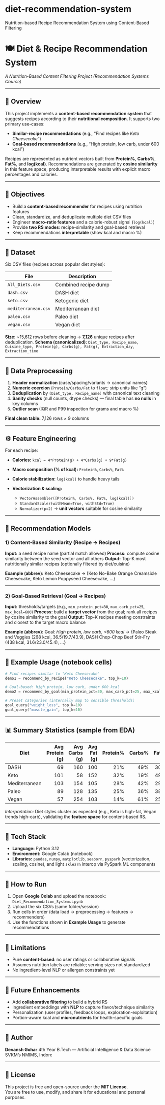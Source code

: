 # diet-recommendation-system
Nutrition-based Recipe Recommendation System using Content-Based Filtering
# 🍽️ Diet & Recipe Recommendation System

*A Nutrition-Based Content Filtering Project (Recommendation Systems Course)*

---

## 🎯 Overview

This project implements a **content-based recommendation system** that suggests recipes according to their **nutritional composition**. It supports two primary use-cases:

* **Similar-recipe recommendations** (e.g., “Find recipes like *Keto Cheesecake*”)
* **Goal-based recommendations** (e.g., “High protein, low carb, under 600 kcal”)

Recipes are represented as nutrient vectors built from **Protein%**, **Carbs%**, **Fat%**, and **log(kcal)**. Recommendations are generated by **cosine similarity** in this feature space, producing interpretable results with explicit macro percentages and calories.

---

## 🧠 Objectives

* Build a **content-based recommender** for recipes using nutrition features
* Clean, standardize, and deduplicate multiple diet CSV files
* Engineer **macro-ratio features** and a calorie-robust signal (`log(kcal)`)
* Provide **two RS modes**: recipe-similarity and goal-based retrieval
* Keep recommendations **interpretable** (show kcal and macro %)

---

## 📂 Dataset

Six CSV files (recipes across popular diet styles):

| File                | Description          |
| ------------------- | -------------------- |
| `All_Diets.csv`     | Combined recipe dump |
| `dash.csv`          | DASH diet            |
| `keto.csv`          | Ketogenic diet       |
| `mediterranean.csv` | Mediterranean diet   |
| `paleo.csv`         | Paleo diet           |
| `vegan.csv`         | Vegan diet           |

**Size:** ~15,612 rows before cleaning → **7,126** unique recipes after deduplication.
**Schema (canonicalized):**
`Diet_type, Recipe_name, Cuisine_type, Protein(g), Carbs(g), Fat(g), Extraction_day, Extraction_time`

---

## 🧹 Data Preprocessing

1. **Header normalization** (case/spacing/variants → canonical names)
2. **Numeric coercion** (`Protein/Carbs/Fat` to `float`; strip units like “g”)
3. **Deduplication** by `(Diet_type, Recipe_name)` with canonical text cleaning
4. **Sanity checks** (null counts, dtype checks) — final table has **no nulls** in key columns
5. **Outlier scan** (IQR and P99 inspection for grams and macro %)

**Final clean table:** 7,126 rows × 9 columns

---

## ⚙️ Feature Engineering

For each recipe:

* **Calories:** `kcal = 4*Protein(g) + 4*Carbs(g) + 9*Fat(g)`
* **Macro composition (% of kcal):** `Protein%`, `Carbs%`, `Fat%`
* **Calorie stabilization:** `log(kcal)` to handle heavy tails
* **Vectorization & scaling:**

  * `VectorAssembler([Protein%, Carbs%, Fat%, log(kcal)])`
  * `StandardScaler(withMean=True, withStd=True)`
  * `Normalizer(p=2)` → **unit vectors** suitable for cosine similarity

---

## 🤖 Recommendation Models

### 1) Content-Based Similarity (Recipe → Recipes)

**Input:** a seed recipe name (partial match allowed)
**Process:** compute cosine similarity between the seed vector and all others
**Output:** Top-K most nutritionally similar recipes (optionally filtered by diet/cuisine)

**Example (abbrev):**
Keto Cheesecake → {Keto No-Bake Orange Creamsicle Cheesecake, Keto Lemon Poppyseed Cheesecake, …}

---

### 2) Goal-Based Retrieval (Goal → Recipes)

**Input:** thresholds/targets (e.g., `min_protein_pct=30`, `max_carb_pct=25`, `max_kcal=600`)
**Process:** build a **target vector** from the goal; rank all recipes by cosine similarity to the goal
**Output:** Top-K recipes meeting constraints and closest to the target macro balance

**Example (abbrev):**
Goal: *High protein, low carb, <600 kcal* →
{Paleo Steak and Veggies (268 kcal, 36.5/19.7/43.9), DASH Chop-Chop Beef Stir-Fry (438 kcal, 31.6/23.0/45.4), …}

---

## 🧪 Example Usage (notebook cells)

```python
# Find recipes similar to "Keto Cheesecake"
demo1 = recommend_by_recipe("Keto Cheesecake", top_k=10)

# Goal-based: high protein, low carb, under 600 kcal
demo2 = recommend_by_goal(min_protein_pct=30, max_carb_pct=25, max_kcal=600, top_k=10)

# Preset categories (internally map to sensible thresholds)
goal_query("weight_loss", top_k=10)
goal_query("muscle_gain", top_k=10)
```

---

## 📊 Summary Statistics (sample from EDA)

| Diet          | Avg Protein (g) | Avg Carbs (g) | Avg Fat (g) | Protein% | Carbs% | Fat% |
| ------------- | --------------: | ------------: | ----------: | -------: | -----: | ---: |
| DASH          |              69 |           160 |         100 |      21% |    49% |  30% |
| Keto          |             101 |            58 |         152 |      32% |    19% |  49% |
| Mediterranean |             103 |           154 |         105 |      28% |    42% |  29% |
| Paleo         |              89 |           128 |         135 |      25% |    36% |  38% |
| Vegan         |              57 |           254 |         103 |      14% |    61% |  25% |

*Interpretation:* Diet styles cluster as expected (e.g., Keto is high-fat, Vegan trends high-carb), validating the **feature space** for content-based RS.

---

## 🧰 Tech Stack

* **Language:** Python 3.12
* **Environment:** Google Colab (notebook)
* **Libraries:** `pandas`, `numpy`, `matplotlib`, `seaborn`, `pyspark` (vectorization, scaling, cosine), and light `sklearn` interop via PySpark ML components

---

## 🚀 How to Run

1. Open **Google Colab** and upload the notebook: `Diet_Recommendation_System.ipynb`
2. Upload the six CSVs (same folder/session)
3. Run cells in order (data load → preprocessing → features → recommenders)
4. Use the functions shown in **Example Usage** to generate recommendations

---



## 🔎 Limitations

* Pure **content-based**: no user ratings or collaborative signals
* Assumes nutrition labels are reliable; serving sizes not standardized
* No ingredient-level NLP or allergen constraints yet

---

## 🧭 Future Enhancements

* Add **collaborative filtering** to build a hybrid RS
* Ingredient embeddings with **NLP** to capture flavor/technique similarity
* Personalization (user profiles, feedback loops, exploration-exploitation)
* Portion-aware kcal and **micronutrients** for health-specific goals

---

## 👤 Author

**Devansh Gohar**
4th Year B.Tech — Artificial Intelligence & Data Science
SVKM’s NMIMS, Indore

---

## 🏁 License
This project is free and open-source under the **MIT License**.  
You are free to use, modify, and share it for educational and personal purposes.
